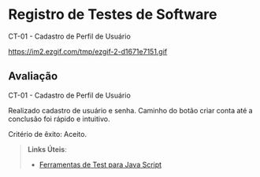 # Registro de Testes de Software

CT-01 - Cadastro de Perfil de Usuário


https://im2.ezgif.com/tmp/ezgif-2-d1671e7151.gif




## Avaliação

CT-01 - Cadastro de Perfil de Usuário

Realizado cadastro de usuário e senha. Caminho do botão criar conta até a conclusão foi rápido e intuitivo.

Critério de êxito: Aceito.

> **Links Úteis**:
> - [Ferramentas de Test para Java Script](https://geekflare.com/javascript-unit-testing/)
